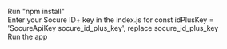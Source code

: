 Run "npm install"
<br />
Enter your Socure ID+ key in the index.js for const idPlusKey = 'SocureApiKey socure_id_plus_key', replace socure_id_plus_key
<br />
Run the app
